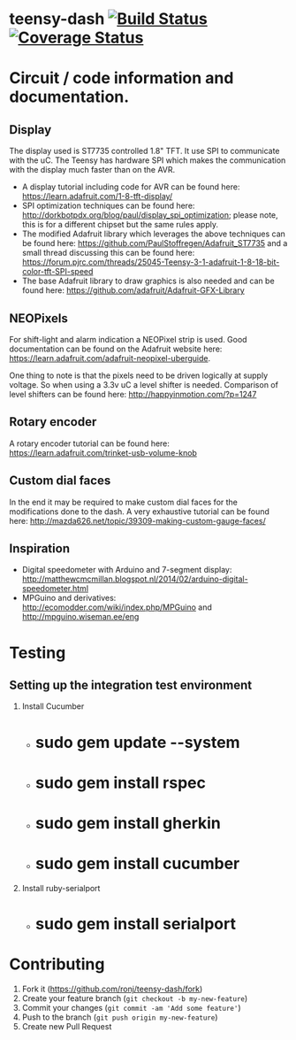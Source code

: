 teensy-dash [![Build Status](https://travis-ci.org/ronj/teensy-dash.svg?branch=develop)](https://travis-ci.org/ronj/teensy-dash) [![Coverage Status](https://coveralls.io/repos/ronj/teensy-dash/badge.svg?branch=develop)](https://coveralls.io/r/ronj/teensy-dash?branch=develop)
===========

Circuit / code information and documentation.
=============================================


Display
-------

The display used is ST7735 controlled 1.8" TFT. It use SPI to communicate with the uC.
The Teensy has hardware SPI which makes the communication with the display much faster than on the AVR.

*	A display tutorial including code for AVR can be found here: https://learn.adafruit.com/1-8-tft-display/
*	SPI optimization techniques can be found here: http://dorkbotpdx.org/blog/paul/display_spi_optimization;
	please note, this is for a different chipset but the same rules apply.
*	The modified Adafruit library which leverages the above techniques can be found here:
	https://github.com/PaulStoffregen/Adafruit_ST7735 and a small thread discussing this can be found here:
	https://forum.pjrc.com/threads/25045-Teensy-3-1-adafruit-1-8-18-bit-color-tft-SPI-speed
*	The base Adafruit library to draw graphics is also needed and can be found here:
	https://github.com/adafruit/Adafruit-GFX-Library


NEOPixels
---------

For shift-light and alarm indication a NEOPixel strip is used. Good documentation can be found on the
Adafruit website here: https://learn.adafruit.com/adafruit-neopixel-uberguide.

One thing to note is that the pixels need to be driven logically at supply voltage. So when using a 3.3v
uC a level shifter is needed. Comparison of level shifters can be found here: http://happyinmotion.com/?p=1247


Rotary encoder
--------------

A rotary encoder tutorial can be found here: https://learn.adafruit.com/trinket-usb-volume-knob


Custom dial faces
-----------------

In the end it may be required to make custom dial faces for the modifications done to the dash.
A very exhaustive tutorial can be found here: http://mazda626.net/topic/39309-making-custom-gauge-faces/


Inspiration
-----------

*	Digital speedometer with Arduino and 7-segment display: http://matthewcmcmillan.blogspot.nl/2014/02/arduino-digital-speedometer.html
*	MPGuino and derivatives: http://ecomodder.com/wiki/index.php/MPGuino and http://mpguino.wiseman.ee/eng


Testing
=======

Setting up the integration test environment
-------------------------------------------

1. Install Cucumber
   * # sudo gem update --system
   * # sudo gem install rspec
   * # sudo gem install gherkin
   * # sudo gem install cucumber

2. Install ruby-serialport
   * # sudo gem install serialport


Contributing
============

1. Fork it (https://github.com/ronj/teensy-dash/fork)
2. Create your feature branch (`git checkout -b my-new-feature`)
3. Commit your changes (`git commit -am 'Add some feature'`)
4. Push to the branch (`git push origin my-new-feature`)
5. Create new Pull Request
